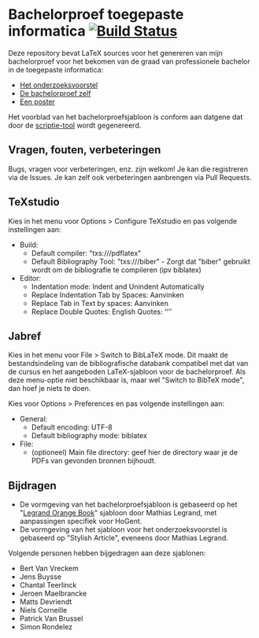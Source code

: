 # Bachelorproef toegepaste informatica [![Build Status](https://travis-ci.com/jensdufour/BAP.svg?token=wVQRmoVqnNmxsb78JHKk&branch=master)](https://travis-ci.com/jensdufour/BAP)

Deze repository bevat LaTeX sources voor het genereren van mijn bachelorproef voor het bekomen van de graad van professionele bachelor in de toegepaste informatica:

- [Het onderzoeksvoorstel](./voorstel/)
- [De bachelorproef zelf](./bachproef/)
- [Een poster](./poster/)

Het voorblad van het bachelorproefsjabloon is conform aan datgene dat door de [scriptie-tool](https://scriptie.hogent.be/) wordt gegenereerd.

## Vragen, fouten, verbeteringen

Bugs, vragen voor verbeteringen, enz. zijn welkom! Je kan die registreren via de Issues. Je kan zelf ook verbeteringen aanbrengen via Pull Requests.

## TeXstudio

Kies in het menu voor Options > Configure TeXstudio en pas volgende instellingen aan:

- Build:
    - Default compiler: "txs:///pdflatex"
    - Default Bibliography Tool: "txs:///biber" - Zorgt dat "biber" gebruikt wordt om de bibliografie te compileren (ipv biblatex)
- Editor:
    - Indentation mode: Indent and Unindent Automatically
    - Replace Indentation Tab by Spaces: Aanvinken
    - Replace Tab in Text by spaces: Aanvinken
    - Replace Double Quotes: English Quotes: ‘‘’’

## Jabref

Kies in het menu voor File > Switch to BibLaTeX mode. Dit maakt de bestandsindeling van de bibliografische databank compatibel met dat van de cursus en het aangeboden LaTeX-sjabloon voor de bachelorproef. Als deze menu-optie niet beschikbaar is, maar wel "Switch to BibTeX mode", dan hoef je niets te doen.

Kies voor Options > Preferences en pas volgende instellingen aan:

- General:
    - Default encoding: UTF-8
    - Default bibliography mode: biblatex
- File:
    - (optioneel) Main file directory: geef hier de directory waar je de PDFs van gevonden bronnen bijhoudt.

## Bijdragen

- De vormgeving van het bachelorproefsjabloon is gebaseerd op het "[Legrand Orange Book](http://www.latextemplates.com/template/the-legrand-orange-book)" sjabloon door Mathias Legrand, met aanpassingen specifiek voor HoGent.
- De vormgeving van het sjabloon voor het onderzoeksvoorstel is gebaseerd op "Stylish Article", eveneens door Mathias Legrand.

Volgende personen hebben bijgedragen aan deze sjablonen:

- Bert Van Vreckem
- Jens Buysse
- Chantal Teerlinck
- Jeroen Maelbrancke
- Matts Devriendt
- Niels Corneille
- Patrick Van Brussel
- Simon Rondelez

